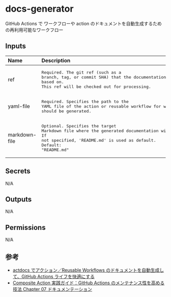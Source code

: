 # docs-generator

GitHub Actions で ワークフローや action のドキュメントを自動生成するための再利用可能なワークフロー

<!-- actdocs start -->

## Inputs

| Name | Description | Type | Default | Required |
| :--- | :---------- | :--- | :------ | :------: |
| ref | <pre>Required. The git ref (such as a branch, tag, or commit SHA) that the documentation generation should be based on.<br>This ref will be checked out for processing.</pre> | `string` | n/a | yes |
| yaml-file | <pre>Required. Specifies the path to the YAML file of the action or reusable workflow for which the documentation should be generated.</pre> | `string` | n/a | yes |
| markdown-file | <pre>Optional. Specifies the target Markdown file where the generated documentation will be injected.<br>If not specified, 'README.md' is used as default.<br>Default: "README.md"</pre> | `string` | `README.md` | no |

## Secrets

N/A

## Outputs

N/A

## Permissions

N/A

<!-- actdocs end -->

## 参考

-   [actdocs でアクション／Reusable Workflows のドキュメントを自動生成して、GitHub Actions ライフを快適にする](https://zenn.dev/tmknom/articles/actdocs-github-actions)
-   [Composite Action 実践ガイド：GitHub Actions のメンテナンス性を高める技法 Chapter 07 ドキュメンテーション](https://zenn.dev/tmknom/books/pragmatic-composite-action/viewer/docs)
